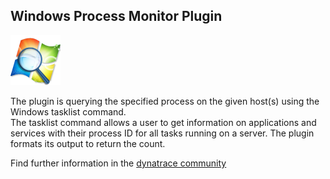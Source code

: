 ## Windows Process Monitor Plugin

![images_community/download/attachments/73400852/icon.png](images_community/download/attachments/73400852/icon.png)

The plugin is querying the specified process on the given host(s) using the Windows tasklist command.  
The tasklist command allows a user to get information on applications and services with their process ID for all tasks running on a server. The plugin formats its output to return the count.

Find further information in the [dynatrace community](https://community.compuwareapm.com/community/display/DL/Windows+Process+Monitor+Plugin) 